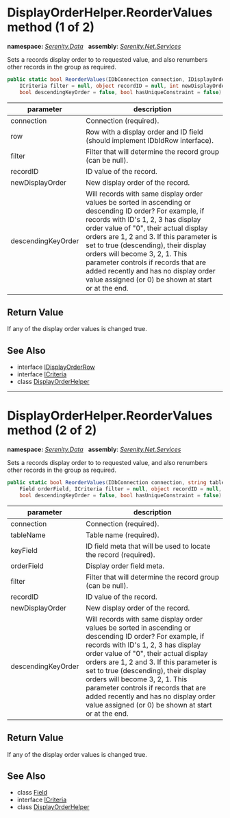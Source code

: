 # DisplayOrderHelper.ReorderValues method (1 of 2)
**namespace:** *[Serenity.Data](../../README.md#serenity.data-namespace)*   **assembly**: *[Serenity.Net.Services](../../README.md)*

Sets a records display order to to requested value, and also renumbers other records in the group as required.

```csharp
public static bool ReorderValues(IDbConnection connection, IDisplayOrderRow row, 
    ICriteria filter = null, object recordID = null, int newDisplayOrder = 1, 
    bool descendingKeyOrder = false, bool hasUniqueConstraint = false)
```

| parameter | description |
| --- | --- |
| connection | Connection (required). |
| row | Row with a display order and ID field (should implement IDbIdRow interface). |
| filter | Filter that will determine the record group (can be null). |
| recordID | ID value of the record. |
| newDisplayOrder | New display order of the record. |
| descendingKeyOrder | Will records with same display order values be sorted in ascending or descending ID order? For example, if records with ID's 1, 2, 3 has display order value of "0", their actual display orders are 1, 2 and 3. If this parameter is set to true (descending), their display orders will become 3, 2, 1. This parameter controls if records that are added recently and has no display order value assigned (or 0) be shown at start or at the end. |

## Return Value

If any of the display order values is changed true.

## See Also

* interface [IDisplayOrderRow](../Serenity.Net.Entity/../IDisplayOrderRow.md)
* interface [ICriteria](../Serenity.Net.Data/../../Serenity/ICriteria.md)
* class [DisplayOrderHelper](../DisplayOrderHelper.md)

---

# DisplayOrderHelper.ReorderValues method (2 of 2)
**namespace:** *[Serenity.Data](../../README.md#serenity.data-namespace)*   **assembly**: *[Serenity.Net.Services](../../README.md)*

Sets a records display order to to requested value, and also renumbers other records in the group as required.

```csharp
public static bool ReorderValues(IDbConnection connection, string tableName, Field keyField, 
    Field orderField, ICriteria filter = null, object recordID = null, int newDisplayOrder = 1, 
    bool descendingKeyOrder = false, bool hasUniqueConstraint = false)
```

| parameter | description |
| --- | --- |
| connection | Connection (required). |
| tableName | Table name (required). |
| keyField | ID field meta that will be used to locate the record (required). |
| orderField | Display order field meta. |
| filter | Filter that will determine the record group (can be null). |
| recordID | ID value of the record. |
| newDisplayOrder | New display order of the record. |
| descendingKeyOrder | Will records with same display order values be sorted in ascending or descending ID order? For example, if records with ID's 1, 2, 3 has display order value of "0", their actual display orders are 1, 2 and 3. If this parameter is set to true (descending), their display orders will become 3, 2, 1. This parameter controls if records that are added recently and has no display order value assigned (or 0) be shown at start or at the end. |

## Return Value

If any of the display order values is changed true.

## See Also

* class [Field](../Serenity.Net.Entity/../Field.md)
* interface [ICriteria](../Serenity.Net.Data/../../Serenity/ICriteria.md)
* class [DisplayOrderHelper](../DisplayOrderHelper.md)